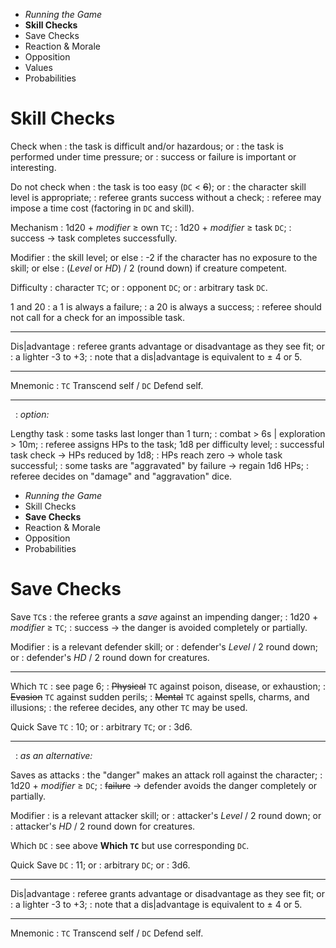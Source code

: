 
<!-- .margin.compass -->
* _Running the Game_
* **Skill Checks**
* Save Checks
* Reaction & Morale
* Opposition
* Values
* Probabilities


# Skill Checks

Check when
: the task is difficult and/or hazardous; or
: the task is performed under time pressure; or
: success or failure is important or interesting.

Do not check when
: the task is too easy (`DC` < ~~6~~); or
: the character skill level is appropriate;
: referee grants success without a check;
: referee may impose a time cost (factoring in `DC` and skill).

Mechanism
: 1d20 + _modifier_ ≥ own `TC`;
: 1d20 + _modifier_ ≥ task `DC`;
: success → task completes successfully.

Modifier
: the skill level; or else
: -2 if the character has no exposure to the skill; or else
: (_Level_ or _HD_) / 2 (round down) if creature competent.

Difficulty
: character `TC`; or
: opponent `DC`; or
: arbitrary task `DC`.

1 and 20
: a 1 is always a failure;
: a 20 is always a success;
: referee should not call for a check for an impossible task.

<hr/>

Dis|advantage
: referee grants advantage or disadvantage as they see fit; or
: a lighter -3 to +3;
: note that a dis|advantage is equivalent to ± 4 or 5.

<hr/>

Mnemonic
: `TC` Transcend self / `DC` Defend self.

<hr/>

<!-- .with-preamble -->
&nbsp;
: _option:_

Lengthy task
: some tasks last longer than 1 turn;
: combat > 6s | exploration > 10m;
: referee assigns HPs to the task; 1d8 per difficulty level;
: successful task check → HPs reduced by 1d8;
: HPs reach zero → whole task successful;
: some tasks are "aggravated" by failure → regain 1d6 HPs;
: referee decides on "damage" and "aggravation" dice.


<!-- PAGE BREAK rchecks -->


<!-- .margin.compass -->
* _Running the Game_
* Skill Checks
* **Save Checks**
* Reaction & Morale
* Opposition
* Probabilities


# Save Checks

Save `TC`s
: the referee grants a _save_ against an impending danger;
: 1d20 + _modifier_ ≥ `TC`;
: success → the danger is avoided completely or partially.

Modifier
: is a relevant defender skill; or
: defender's _Level_ / 2 round down; or
: defender's _HD_ / 2 round down for creatures.

<hr/>

Which `TC`
: see page 6;
: ~~Physical~~ `TC` against poison, disease, or exhaustion;
: ~~Evasion~~ `TC` against sudden perils;
: ~~Mental~~ `TC` against spells, charms, and illusions;
: the referee decides, any other `TC` may be used.

Quick Save `TC`
: 10; or
: arbitrary `TC`; or
: 3d6.

<hr/>

<!-- .with-preamble -->
&nbsp;
: _as an alternative:_

Saves as attacks
: the "danger" makes an attack roll against the character;
: 1d20 + _modifier_ ≥ `DC`;
: ~~failure~~ → defender avoids the danger completely or partially.

Modifier
: is a relevant attacker skill; or
: attacker's _Level_ / 2 round down; or
: attacker's _HD_ / 2 round down for creatures.

Which `DC`
: see above **Which `TC`** but use corresponding `DC`.

Quick Save `DC`
: 11; or
: arbitrary `DC`; or
: 3d6.

<hr/>

Dis|advantage
: referee grants advantage or disadvantage as they see fit; or
: a lighter -3 to +3;
: note that a dis|advantage is equivalent to ± 4 or 5.

<hr/>

Mnemonic
: `TC` Transcend self / `DC` Defend self.

